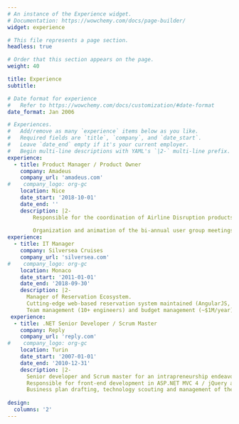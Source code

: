 ```yaml
---
# An instance of the Experience widget.
# Documentation: https://wowchemy.com/docs/page-builder/
widget: experience

# This file represents a page section.
headless: true

# Order that this section appears on the page.
weight: 40

title: Experience
subtitle:

# Date format for experience
#   Refer to https://wowchemy.com/docs/customization/#date-format
date_format: Jan 2006

# Experiences.
#   Add/remove as many `experience` items below as you like.
#   Required fields are `title`, `company`, and `date_start`.
#   Leave `date_end` empty if it's your current employer.
#   Begin multi-line descriptions with YAML's `|2-` multi-line prefix.
experience:
  - title: Product Manager / Product Owner
    company: Amadeus
    company_url: 'amadeus.com'
#    company_logo: org-gc
    location: Nice
    date_start: '2018-10-01'
    date_end: ''
    description: |2-
        Responsible for the coordination of Airline Disruption products from inception, development (~50 engineers) to deployment. Direct contact with the whole community of airlines (140+ clients).
        
        Organization and animation of the bi-annual user group meetings with airline customers from all over the world, running regular project status meetings with Airline Champions and program budget reporting to internal steering committee (~$2M/year).
experience:
  - title: IT Manager
    company: Silversea Cruises
    company_url: 'silversea.com'
#    company_logo: org-gc
    location: Monaco
    date_start: '2011-01-01'
    date_end: '2018-09-30'
    description: |2-
      Manager of Reservation Ecosystem.
      Cutting-edge web-based reservation system maintained (AngularJS, Socket.io, C# RESTful Web Services, SQL Server 2012, MongoDB, Node.js and counting...).
      Team management (10+ engineers) and budget management (~$1M/year)
 experience:
  - title: .NET Senior Developer / Scrum Master
    company: Reply
    company_url: 'reply.com'
#    company_logo: org-gc
    location: Turin
    date_start: '2007-01-01'
    date_end: '2010-12-31'
    description: |2-
      Senior developer and Scrum master for an intrapreneurship endeavor aimed at the creation of a Private Cloud platform using XEN and VMWare. 
      Responsible for front-end development in ASP.NET MVC 4 / jQuery and back-end functionalities offered via WCF services.
      Business plan drafting, technology scouting and management of the development team with Agile methodologies.
           
design:
  columns: '2'
---
```

